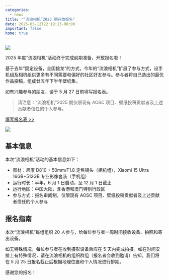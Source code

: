 ```yaml
---
categories:
  - news
title: "“流浪相机”2025 期开放报名"
date: 2025-05-12T22:19:13-08:00
important: false
home: true
---
```

![](/assets/news/roaming-camera-2025.png)

2025 年度“流浪相机”活动终于完成前期准备，开放报名啦！

基于去年“固定设备，全国接龙”的方式，今年的“流浪相机”扩展了参与方式，设手机组及相机组供更多有不同需要和偏好的社区好友参与。参与者将自己选出的最优作品投稿，组成廿五年下半年壁纸集。

如有兴趣参与的朋友，请于 5 月 27 日前填写报名表。

> 请注意：“流浪相机”2025 期仅限现有 AOSC 项目、壁纸投稿贡献者及上述贡献者信任的个人参与。

[填写报名表 >> ](https://f.wps.cn/g/LWuYoCM5/)

![](/assets/news/“流浪相机”2025年期报名问卷.png)

## 基本信息

本次“流浪相机”活动的基本信息如下：

- 器材：尼康 D810 + 50mm/F1.8 定焦镜头（相机组），Xiaomi 15 Ultra 16GB+512GB 专业影像套装（手机组）
- 运行时长：半年，6 月 1 日启动，至 12 月 1 日截止
- 运行地区：中国大陆，含香港和澳门特别行政区
- 参与方式：报名审阅制，仅限现有 AOSC 项目、壁纸投稿贡献者及上述贡献者信任的个人参与

## 报名指南

本次“流浪相机”每组组织 20 人参与，给每位参与者一周时间接收设备、拍照和寄出设备。

如无特殊情况，每位参与者在收到摄影设备后应在 5 天内完成拍摄。如在时间安排上有特殊情况，请在流浪相机的组织群组（报名者会收到邀请）告知。我们将在 5 月 25 日报名截止后根据地理位置和个人情况进行排期。

感谢您的报名！
